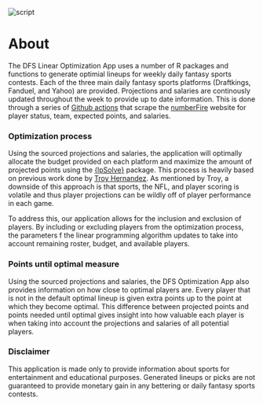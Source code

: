 ![script](https://github.com/tomasokal/dfs/workflows/script/badge.svg)

# About

The DFS Linear Optimization App uses a number of R packages and functions to generate optimial lineups for weekly daily fantasy sports contests. Each of the three main daily fantasy sports platforms (Draftkings, Fanduel, and Yahoo) are provided. Projections and salaries are continously updated throughout the week to provide up to date information. This is done through a series of [Github actions](https://github.com/tomasokal/dfs/blob/production/.github/workflows/script.yml) that scrape the [numberFire](https://www.numberfire.com/) website for player status, team, expected points, and salaries.

### Optimization process

Using the sourced projections and salaries, the application will optimally allocate the budget provided on each platform and maximize the amount of projected points using the [{lpSolve}](https://github.com/cran/lpSolve) package. This process is heavily based on previous work done by [Troy Hernandez](https://troyhernandez.com/2016/01/06/optimizing-fanduel-in-r/). 
As mentioned by Troy, a downside of this approach is that sports, the NFL, and player scoring is volatile and thus player projections can be wildly off of player performance in each game. 

To address this, our application allows for the inclusion and exclusion of players. By including or excluding players from the optimization process, the parameters f the linear programming algorithm updates to take into account remaining roster, budget, and available players.

### Points until optimal measure

Using the sourced projections and salaries, the DFS Optimization App also provides information on how close to optimal players are. Every player that is not in the default optimal lineup is given extra points up to the point at which they become optimal. This difference between projected points and points needed until optimal gives insight into how valuable each player is when taking into account the projections and salaries of all potential players.

### Disclaimer

This application is made only to provide information about sports for entertainment and educational purposes. Generated lineups or picks are not guaranteed to provide monetary gain in any bettering or daily fantasy sports contests.

